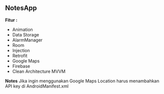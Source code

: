 ## NotesApp

**Fitur :**
  - Animation
  - Data Storage
  - AlarmManager
  - Room
  - Injection
  - Retrofit
  - Google Maps
  - Firebase
  - Clean Architecture MVVM

**Notes**
Jika ingin menggunakan Google Maps Location harus menambahkan API key di AndroidManifest.xml
<meta-data
        android:name="com.google.android.geo.API_KEY"
        android:value="YOUR_API_KEY" />


